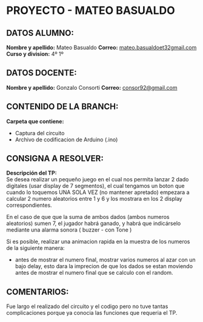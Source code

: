 ﻿# **PROYECTO - MATEO BASUALDO**

## DATOS ALUMNO:

**Nombre y apellido:** Mateo Basualdo
**Correo:** [mateo.basualdoet32gmail.com](https://mail.google.com/mail/?view=cm&fs=1&to=mateo.basualdoet32@gmail.com&authuser=1%29)
**Curso y division:** 4º 1º

## DATOS DOCENTE:
**Nombre y apellido:** Gonzalo Consorti
**Correo:** [consor92@gmail.com](https://mail.google.com/mail/?view=cm&fs=1&to=consor92%40gmail.com&authuser=1)

## CONTENIDO DE LA BRANCH:

**Carpeta que contiene:**

- Captura del circuito
- Archivo de codificacion de Arduino (.ino)

## CONSIGNA A RESOLVER:

**Descripción del TP:**  
Se desea realizar un pequeño juego en el cual nos permita lanzar 2 dado digitales (usar display de 7 segmentos), el cual tengamos un boton que cuando lo toquemos UNA SOLA VEZ (no mantener apretado) empezara a calcular 2 numero aleatorios entre 1 y 6 y los mostrara en los 2 display correspondientes.  
  
En el caso de que que la suma de ambos dados (ambos numeros aleatorios) sumen 7, el jugador habrá ganado, y habrá que indicárselo mediante una alarma sonora ( buzzer - con Tone )  
  
Si es posible, realizar una animacion rapida en la muestra de los numeros de la siguiente manera:

-   antes de mostrar el numero final, mostrar varios numeros al azar con un bajo delay, esto dara la imprecion de que los dados se estan moviendo antes de mostrar el numero final que se calculo con el random.

## COMENTARIOS:

Fue largo el realizado del circuito y el codigo pero no tuve tantas complicaciones porque ya conocia las funciones que requeria el TP.
